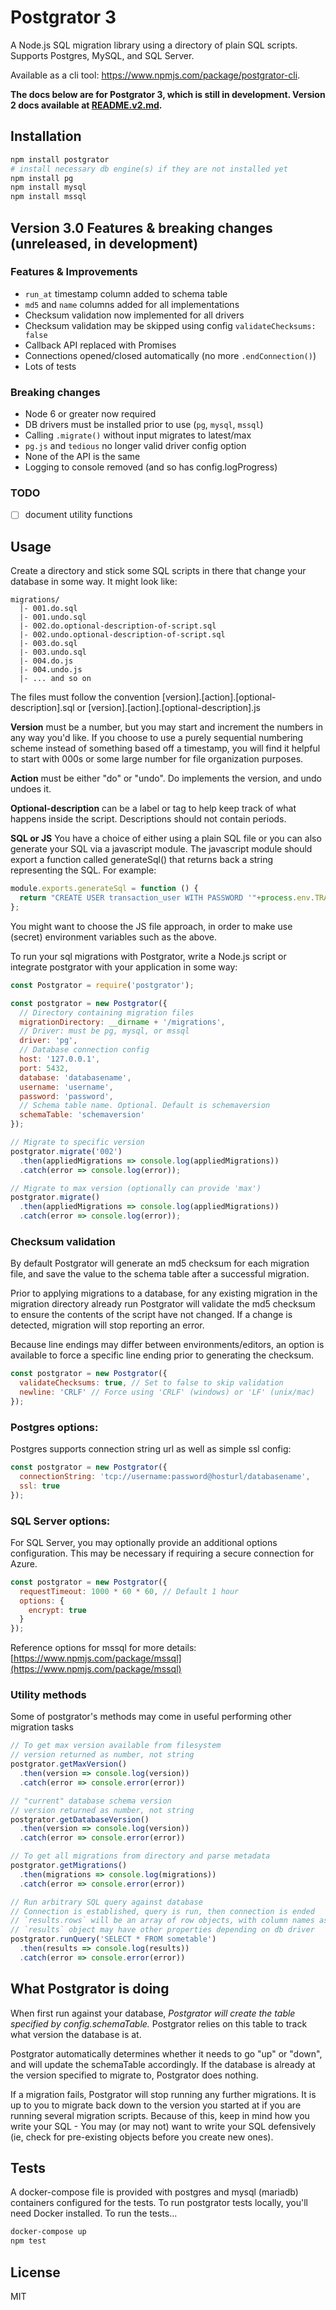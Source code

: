 # Postgrator 3

A Node.js SQL migration library using a directory of plain SQL scripts.
Supports Postgres, MySQL, and SQL Server.

Available as a cli tool: https://www.npmjs.com/package/postgrator-cli.

**The docs below are for Postgrator 3, which is still in development. Version 2 docs available at [README.v2.md](README.v2.md).**


## Installation

```sh
npm install postgrator
# install necessary db engine(s) if they are not installed yet
npm install pg
npm install mysql
npm install mssql
```


## Version 3.0 Features & breaking changes (unreleased, in development)

### Features & Improvements
- `run_at` timestamp column added to schema table
- `md5` and `name` columns added for all implementations
- Checksum validation now implemented for all drivers
- Checksum validation may be skipped using config `validateChecksums: false`
- Callback API replaced with Promises
- Connections opened/closed automatically (no more `.endConnection()`)
- Lots of tests

### Breaking changes
- Node 6 or greater now required
- DB drivers must be installed prior to use (`pg`, `mysql`, `mssql`)
- Calling `.migrate()` without input migrates to latest/max
- `pg.js` and `tedious` no longer valid driver config option
- None of the API is the same
- Logging to console removed (and so has config.logProgress)

### TODO 
- [ ] document utility functions


## Usage

Create a directory and stick some SQL scripts in there that change your database in some way. It might look like:

```
migrations/
  |- 001.do.sql
  |- 001.undo.sql
  |- 002.do.optional-description-of-script.sql
  |- 002.undo.optional-description-of-script.sql
  |- 003.do.sql
  |- 003.undo.sql
  |- 004.do.js
  |- 004.undo.js
  |- ... and so on
```

The files must follow the convention [version].[action].[optional-description].sql or  [version].[action].[optional-description].js

**Version** must be a number, but you may start and increment the numbers in any way you'd like.
If you choose to use a purely sequential numbering scheme instead of something based off a timestamp,
you will find it helpful to start with 000s or some large number for file organization purposes.

**Action** must be either "do" or "undo". Do implements the version, and undo undoes it.

**Optional-description** can be a label or tag to help keep track of what happens inside the script. Descriptions should not contain periods.

**SQL or JS**
You have a choice of either using a plain SQL file or you can also generate your SQL via a javascript module. The javascript module should export a function called generateSql() that returns back a string representing the SQL. For example:

```js
module.exports.generateSql = function () {
  return "CREATE USER transaction_user WITH PASSWORD '"+process.env.TRANSACTION_USER_PASSWORD+"'";
};
```

You might want to choose the JS file approach, in order to make use (secret) environment variables such as the above.

To run your sql migrations with Postgrator, write a Node.js script or integrate postgrator with your application in some way:

```js
const Postgrator = require('postgrator');

const postgrator = new Postgrator({
  // Directory containing migration files
  migrationDirectory: __dirname + '/migrations',
  // Driver: must be pg, mysql, or mssql
  driver: 'pg',
  // Database connection config
  host: '127.0.0.1',
  port: 5432,
  database: 'databasename',
  username: 'username',
  password: 'password',
  // Schema table name. Optional. Default is schemaversion
  schemaTable: 'schemaversion'
});

// Migrate to specific version
postgrator.migrate('002')
  .then(appliedMigrations => console.log(appliedMigrations))
  .catch(error => console.log(error));

// Migrate to max version (optionally can provide 'max')
postgrator.migrate()
  .then(appliedMigrations => console.log(appliedMigrations))
  .catch(error => console.log(error));
```


### Checksum validation

By default Postgrator will generate an md5 checksum for each migration file, and save the value to the schema table after a successful migration.

Prior to applying migrations to a database, for any existing migration in the migration directory already run Postgrator will validate the md5 checksum to ensure the contents of the script have not changed. If a change is detected, migration will stop reporting an error.

Because line endings may differ between environments/editors, an option is available to force a specific line ending prior to generating the checksum.

```js
const postgrator = new Postgrator({
  validateChecksums: true, // Set to false to skip validation
  newline: 'CRLF' // Force using 'CRLF' (windows) or 'LF' (unix/mac)
});
```


### Postgres options:

Postgres supports connection string url as well as simple ssl config:

```js
const postgrator = new Postgrator({
  connectionString: 'tcp://username:password@hosturl/databasename',
  ssl: true
});
```


### SQL Server options:

For SQL Server, you may optionally provide an additional options configuration. 
This may be necessary if requiring a secure connection for Azure.

```js
const postgrator = new Postgrator({
  requestTimeout: 1000 * 60 * 60, // Default 1 hour
  options: {
    encrypt: true
  }
});
```

Reference options for mssql for more details: [https://www.npmjs.com/package/mssql](https://www.npmjs.com/package/mssql)


### Utility methods

Some of postgrator's methods may come in useful performing other migration tasks

```js
// To get max version available from filesystem
// version returned as number, not string
postgrator.getMaxVersion()
  .then(version => console.log(version))
  .catch(error => console.error(error))

// "current" database schema version
// version returned as number, not string
postgrator.getDatabaseVersion()
  .then(version => console.log(version))
  .catch(error => console.error(error))

// To get all migrations from directory and parse metadata
postgrator.getMigrations()
  .then(migrations => console.log(migrations))
  .catch(error => console.error(error))

// Run arbitrary SQL query against database
// Connection is established, query is run, then connection is ended
// `results.rows` will be an array of row objects, with column names as keys
// `results` object may have other properties depending on db driver
postgrator.runQuery('SELECT * FROM sometable')
  .then(results => console.log(results))
  .catch(error => console.error(error))
```


## What Postgrator is doing

When first run against your database, *Postgrator will create the table specified by config.schemaTable.* Postgrator relies on this table to track what version the database is at.

Postgrator automatically determines whether it needs to go "up" or "down", and will update the schemaTable accordingly. If the database is already at the version specified to migrate to, Postgrator does nothing.

If a migration fails, Postgrator will stop running any further migrations. It is up to you to migrate back down to the version you started at if you are running several migration scripts. Because of this, keep in mind how you write your SQL - You may (or may not) want to write your SQL defensively (ie, check for pre-existing objects before you create new ones).


## Tests

A docker-compose file is provided with postgres and mysql (mariadb) containers configured for the tests.
To run postgrator tests locally, you'll need Docker installed. To run the tests...

```sh
docker-compose up
npm test
```

## License

MIT

